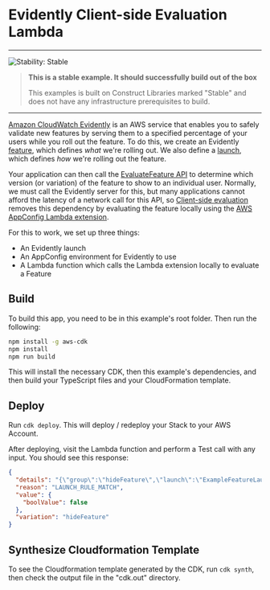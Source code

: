 # Evidently Client-side Evaluation Lambda
<!--BEGIN STABILITY BANNER-->
---

![Stability: Stable](https://img.shields.io/badge/stability-Stable-success.svg?style=for-the-badge)

> **This is a stable example. It should successfully build out of the box**
>
> This examples is built on Construct Libraries marked "Stable" and does not have any infrastructure prerequisites to build.

---
<!--END STABILITY BANNER-->

[Amazon CloudWatch Evidently](https://docs.aws.amazon.com/AmazonCloudWatch/latest/monitoring/CloudWatch-Evidently.html)
is an AWS service that enables you to safely validate new features by serving them to a specified percentage of your users while you roll out the feature.
To do this, we create an Evidently [feature](https://docs.aws.amazon.com/cloudwatchevidently/latest/APIReference/API_CreateFeature.html),
which defines *what* we're rolling out. We also define a [launch](https://docs.aws.amazon.com/cloudwatchevidently/latest/APIReference/API_CreateLaunch.html),
which defines *how* we're rolling out the feature.

Your application can then call the [EvaluateFeature API](https://docs.aws.amazon.com/cloudwatchevidently/latest/APIReference/API_EvaluateFeature.html)
to determine which version (or variation) of the feature to show to an individual user.
Normally, we must call the Evidently server for this, but many applications cannot afford the latency of a network call for this API,
so [Client-side evaluation](https://docs.aws.amazon.com/AmazonCloudWatch/latest/monitoring/CloudWatch-Evidently-client-side-evaluation.html)
removes this dependency by evaluating the feature locally using the [AWS AppConfig Lambda extension](https://docs.aws.amazon.com/appconfig/latest/userguide/appconfig-integration-lambda-extensions.html).

For this to work, we set up three things:

- An Evidently launch
- An AppConfig environment for Evidently to use
- A Lambda function which calls the Lambda extension locally to evaluate a Feature


## Build

To build this app, you need to be in this example's root folder. Then run the following:

```bash
npm install -g aws-cdk
npm install
npm run build
```

This will install the necessary CDK, then this example's dependencies, and then build your TypeScript files and your CloudFormation template.

## Deploy

Run `cdk deploy`. This will deploy / redeploy your Stack to your AWS Account.

After deploying, visit the Lambda function and perform a Test call with any input. You should see this response:
```json
{
  "details": "{\"group\":\"hideFeature\",\"launch\":\"ExampleFeatureLaunch\"}",
  "reason": "LAUNCH_RULE_MATCH",
  "value": {
    "boolValue": false
  },
  "variation": "hideFeature"
}
```

## Synthesize Cloudformation Template

To see the Cloudformation template generated by the CDK, run `cdk synth`, then check the output file in the "cdk.out" directory.
